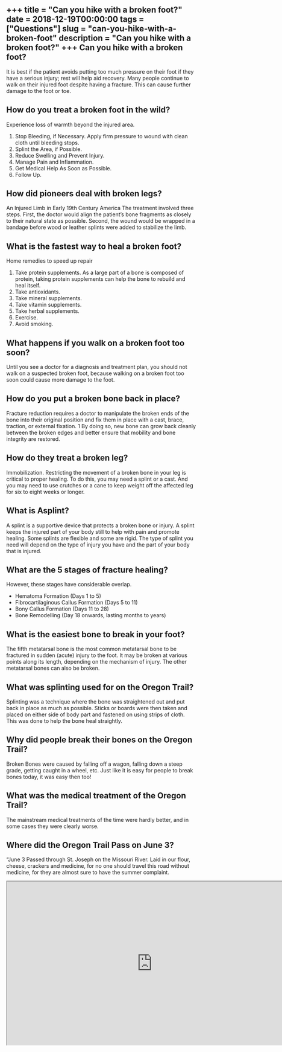 +++
title = "Can you hike with a broken foot?"
date = 2018-12-19T00:00:00
tags = ["Questions"]
slug = "can-you-hike-with-a-broken-foot"
description = "Can you hike with a broken foot?"
+++
Can you hike with a broken foot?
--------------------------------

It is best if the patient avoids putting too much pressure on their foot if they have a serious injury; rest will help aid recovery. Many people continue to walk on their injured foot despite having a fracture. This can cause further damage to the foot or toe.

How do you treat a broken foot in the wild?
-------------------------------------------

Experience loss of warmth beyond the injured area.

1. Stop Bleeding, if Necessary. Apply firm pressure to wound with clean cloth until bleeding stops.
2. Splint the Area, if Possible.
3. Reduce Swelling and Prevent Injury.
4. Manage Pain and Inflammation.
5. Get Medical Help As Soon as Possible.
6. Follow Up.

How did pioneers deal with broken legs?
---------------------------------------

An Injured Limb in Early 19th Century America The treatment involved three steps. First, the doctor would align the patient’s bone fragments as closely to their natural state as possible. Second, the wound would be wrapped in a bandage before wood or leather splints were added to stabilize the limb.

What is the fastest way to heal a broken foot?
----------------------------------------------

Home remedies to speed up repair

1. Take protein supplements. As a large part of a bone is composed of protein, taking protein supplements can help the bone to rebuild and heal itself.
2. Take antioxidants.
3. Take mineral supplements.
4. Take vitamin supplements.
5. Take herbal supplements.
6. Exercise.
7. Avoid smoking.

What happens if you walk on a broken foot too soon?
---------------------------------------------------

Until you see a doctor for a diagnosis and treatment plan, you should not walk on a suspected broken foot, because walking on a broken foot too soon could cause more damage to the foot.

How do you put a broken bone back in place?
-------------------------------------------

Fracture reduction requires a doctor to manipulate the broken ends of the bone into their original position and fix them in place with a cast, brace, traction, or external fixation. 1﻿﻿ By doing so, new bone can grow back cleanly between the broken edges and better ensure that mobility and bone integrity are restored.

How do they treat a broken leg?
-------------------------------

Immobilization. Restricting the movement of a broken bone in your leg is critical to proper healing. To do this, you may need a splint or a cast. And you may need to use crutches or a cane to keep weight off the affected leg for six to eight weeks or longer.

What is Asplint?
----------------

A splint is a supportive device that protects a broken bone or injury. A splint keeps the injured part of your body still to help with pain and promote healing. Some splints are flexible and some are rigid. The type of splint you need will depend on the type of injury you have and the part of your body that is injured.

What are the 5 stages of fracture healing?
------------------------------------------

However, these stages have considerable overlap.

- Hematoma Formation (Days 1 to 5)
- Fibrocartilaginous Callus Formation (Days 5 to 11)
- Bony Callus Formation (Days 11 to 28)
- Bone Remodelling (Day 18 onwards, lasting months to years)

What is the easiest bone to break in your foot?
-----------------------------------------------

The fifth metatarsal bone is the most common metatarsal bone to be fractured in sudden (acute) injury to the foot. It may be broken at various points along its length, depending on the mechanism of injury. The other metatarsal bones can also be broken.

What was splinting used for on the Oregon Trail?
------------------------------------------------

Splinting was a technique where the bone was straightened out and put back in place as much as possible. Sticks or boards were then taken and placed on either side of body part and fastened on using strips of cloth. This was done to help the bone heal straightly.

Why did people break their bones on the Oregon Trail?
-----------------------------------------------------

Broken Bones were caused by falling off a wagon, falling down a steep grade, getting caught in a wheel, etc. Just like it is easy for people to break bones today, it was easy then too!

What was the medical treatment of the Oregon Trail?
---------------------------------------------------

The mainstream medical treatments of the time were hardly better, and in some cases they were clearly worse.

Where did the Oregon Trail Pass on June 3?
------------------------------------------

“June 3 Passed through St. Joseph on the Missouri River. Laid in our flour, cheese, crackers and medicine, for no one should travel this road without medicine, for they are almost sure to have the summer complaint.

<iframe allow="accelerometer; autoplay; clipboard-write; encrypted-media; gyroscope; picture-in-picture" allowfullscreen="" class="__youtube_prefs__  epyt-is-override  no-lazyload" data-no-lazy="1" data-origheight="433" data-origwidth="770" data-skipgform_ajax_framebjll="" height="433" id="_ytid_71166" loading="lazy" src="https://www.youtube.com/embed/5cL3n6nxfBY?enablejsapi=1&autoplay=0&cc_load_policy=0&cc_lang_pref=&iv_load_policy=1&loop=0&modestbranding=0&rel=1&fs=1&playsinline=0&autohide=2&theme=dark&color=red&controls=1&" title="YouTube player" width="770"></iframe>